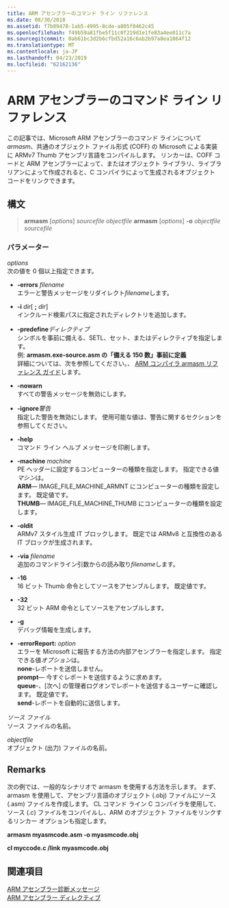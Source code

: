 ```yaml
---
title: ARM アセンブラーのコマンド ライン リファレンス
ms.date: 08/30/2018
ms.assetid: f7b89478-1ab5-4995-8cde-a805f0462c45
ms.openlocfilehash: f49b59a81fbe5f11c0f219d1e1fe83a4ee811c7a
ms.sourcegitcommit: 0ab61bc3d2b6cfbd52a16c6ab2b97a8ea1864f12
ms.translationtype: MT
ms.contentlocale: ja-JP
ms.lasthandoff: 04/23/2019
ms.locfileid: "62162136"
---
```

# <a name="arm-assembler-command-line-reference"></a>ARM アセンブラーのコマンド ライン リファレンス

この記事では、Microsoft ARM アセンブラーのコマンド ラインについて*armasm*、共通のオブジェクト ファイル形式 (COFF) の Microsoft による実装に ARMv7 Thumb アセンブリ言語をコンパイルします。 リンカーは、COFF コードと ARM アセンブラーによって、またはオブジェクト ライブラリ、ライブラリアンによって作成されると、C コンパイラによって生成されるオブジェクト コードをリンクできます。

## <a name="syntax"></a>構文

> **armasm** [*options*] *sourcefile* *objectfile*
> **armasm** [*options*] **-o** *objectfile* *sourcefile*

### <a name="parameters"></a>パラメーター

*options*<br/>
次の値を 0 個以上指定できます。

- **-errors** *filename*<br/>
   エラーと警告メッセージをリダイレクト*filename*します。

- **-i** *dir*[ **;** <em>dir</em>]<br/>
   インクルード検索パスに指定されたディレクトリを追加します。

- **-predefine***ディレクティブ*<br/>
   シンボルを事前に備える、SETL、セット、またはディレクティブを指定します。<br/>
   例: **armasm.exe-source.asm の「備える 150 数」事前に定義**<br/>
   詳細については、次を参照してください。、 [ARM コンパイラ armasm リファレンス ガイド](http://infocenter.arm.com/help/topic/com.arm.doc.dui0802b/index.html)します。

- **-nowarn**<br/>
   すべての警告メッセージを無効にします。

- **-ignore***警告*<br/>
   指定した警告を無効にします。 使用可能な値は、警告に関するセクションを参照してください。

- **-help**<br/>
   コマンド ライン ヘルプ メッセージを印刷します。

- **-machine** *machine*<br/>
   PE ヘッダーに設定するコンピューターの種類を指定します。  指定できる値*マシン*は。<br/>
   **ARM**— IMAGE_FILE_MACHINE_ARMNT にコンピューターの種類を設定します。 既定値です。<br/>
   **THUMB**— IMAGE_FILE_MACHINE_THUMB にコンピューターの種類を設定します。

- **-oldit**<br/>
   ARMv7 スタイル生成 IT ブロックします。  既定では ARMv8 と互換性のある IT ブロックが生成されます。

- **-via** *filename*<br/>
   追加のコマンドライン引数からの読み取り*filename*します。

- **-16**<br/>
   16 ビット Thumb 命令としてソースをアセンブルします。  既定値です。

- **-32**<br/>
   32 ビット ARM 命令としてソースをアセンブルします。

- **-g**<br/>
   デバッグ情報を生成します。

- **-errorReport:** *option*<br/>
   エラーを Microsoft に報告する方法の内部アセンブラーを指定します。  指定できる値*オプション*は。<br/>
   **none**-レポートを送信しません。<br/>
   **prompt**— 今すぐレポートを送信するように求めます。<br/>
   **queue**-、[次へ] の管理者ログオンでレポートを送信するユーザーに確認します。 既定値です。<br/>
   **send**-レポートを自動的に送信します。

*ソース ファイル*<br/>
ソース ファイルの名前。

*objectfile*<br/>
オブジェクト (出力) ファイルの名前。

## <a name="remarks"></a>Remarks

次の例では、一般的なシナリオで armasm を使用する方法を示します。 まず、armasm を使用して、アセンブリ言語のオブジェクト (.obj) ファイルにソース (.asm) ファイルを作成します。 CL コマンド ライン C コンパイラを使用して、ソース (.c) ファイルをコンパイルし、ARM のオブジェクト ファイルをリンクするリンカー オプションも指定します。

**armasm myasmcode.asm -o myasmcode.obj**

**cl myccode.c /link myasmcode.obj**

## <a name="see-also"></a>関連項目

[ARM アセンブラー診断メッセージ](../../assembler/arm/arm-assembler-diagnostic-messages.md)<br/>
[ARM アセンブラー ディレクティブ](../../assembler/arm/arm-assembler-directives.md)<br/>
